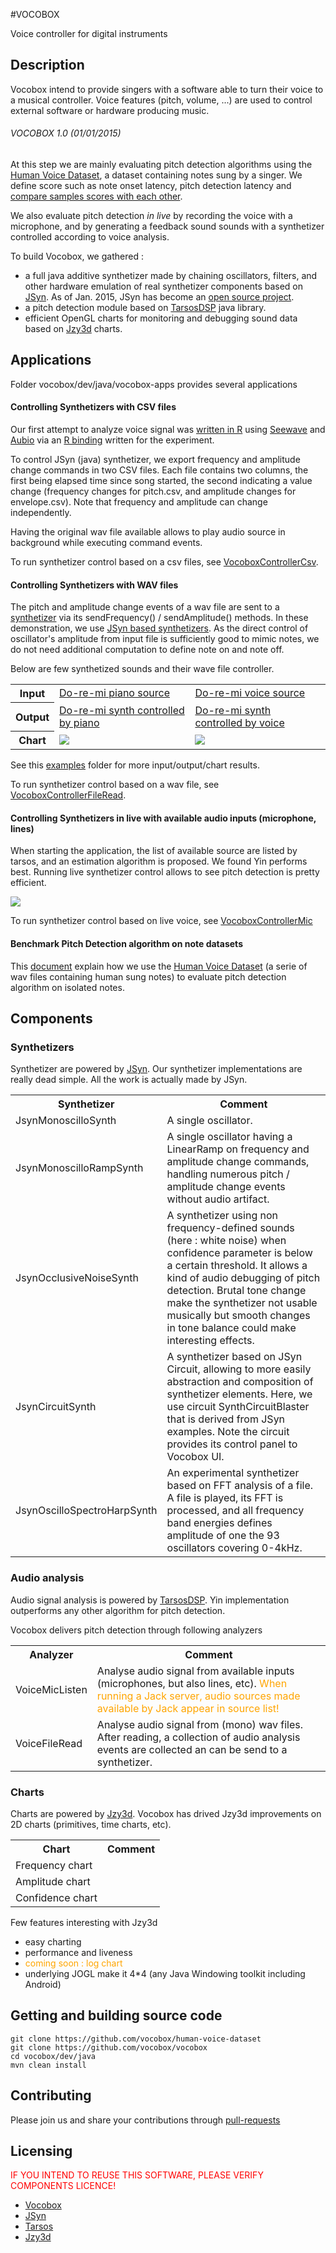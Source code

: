 #VOCOBOX

Voice controller for digital instruments

<script src="doc/scripts/mermaid.full.min.js"></script>

## Description

Vocobox intend to provide singers with a software able to turn their voice to a musical controller. Voice features (pitch, volume, ...) are used to control external software or hardware producing music.

###### VOCOBOX 1.0 (01/01/2015)

At this step we are mainly evaluating pitch detection algorithms using the <a href="https://github.com/vocobox/human-voice-dataset">Human Voice Dataset</a>, a dataset containing notes sung by a singer. We define score such as note onset latency, pitch detection latency and <a href="https://github.com/vocobox/vocobox/blob/master/Benchmark.md">compare samples scores with each other</a>.

We also evaluate pitch detection <i>in live</i> by recording the voice with a microphone, and by generating a feedback sound sounds with a synthetizer controlled according to voice analysis.

To build Vocobox, we gathered :
* a full java additive synthetizer made by chaining oscillators, filters, and other hardware emulation of real synthetizer components based on <a href="http://www.softsynth.com/jsyn/">JSyn</a>. As of Jan. 2015, JSyn has become an <a href="https://github.com/philburk/jsyn">open source project</a>.
* a pitch detection module based on <a href="https://github.com/JorenSix/TarsosDSP">TarsosDSP</a> java library.
* efficient OpenGL charts for monitoring and debugging sound data based on <a href="http://www.jzy3d.org/">Jzy3d</a> charts.

## Applications

Folder vocobox/dev/java/vocobox-apps provides several applications

#### Controlling Synthetizers with CSV files

Our first attempt to analyze voice signal was <a href="https://github.com/vocobox/vocobox/blob/master/dev/r">written in R</a> using <a href="http://rug.mnhn.fr/seewave/">Seewave</a> and <a href="http://aubio.org/">Aubio</a> via an <a href="https://github.com/vocobox/aubio-r/">R binding</a> written for the experiment.

To control JSyn (java) synthetizer, we export frequency and amplitude change commands in two CSV files. Each file contains two columns, the first being elapsed time since song started, the second indicating a value change (frequency changes for pitch.csv, and amplitude changes for envelope.csv). Note that frequency and amplitude can change independently.

Having the original wav file available allows to play audio source in background while executing command events.

To run synthetizer control based on a csv files, see <a href="https://github.com/vocobox/vocobox/blob/master/dev/java/vocobox-apps/src/main/java/org/vocobox/apps/csv2synth/VocoboxControllerCsv.java">VocoboxControllerCsv</a>.

#### Controlling Synthetizers with WAV files

The pitch and amplitude change events of a wav file are sent to a <a href="https://github.com/vocobox/vocobox/blob/master/dev/java/vocobox-api/src/main/java/org/vocobox/model/synth/VocoSynth.java">synthetizer</a> via its sendFrequency() / sendAmplitude() methods. In these demonstration, we use <a href="https://github.com/vocobox/vocobox/tree/master/dev/java/vocobox-synth-jsyn/src/main/java/org/vocobox/synth/jsyn">JSyn based synthetizers</a>. As the direct control of oscillator's amplitude from input file is sufficiently good to mimic notes, we do not need additional computation to define note on and note off.

Below are few synthetized sounds and their wave file controller.

<table>
  <tr>
    <th>Input</th>
    <td><a href="doc/audio/doremi-piano-in.wav">Do-re-mi piano source</a></td>
    <td><a href="doc/audio/doremi-voice-in.wav">Do-re-mi voice source</a></td>
  </tr>
  <tr>
    <th>Output</th>
    <td><a href="doc/audio/doremi-piano-out.wav">Do-re-mi synth controlled by piano</a></td>
    <td><a href="doc/audio/doremi-voice-out.wav">Do-re-mi synth controlled by voice</a></td>
  </tr>
  <tr>
    <th>Chart</th>
    <td><img src="doc/audio/doremi-piano.png"/></td>
    <td><img src="doc/audio/doremi-voice.png"/></td>
  </tr>
</table>

See this <a href="http://doc.jzy3d.org/vocobox/examples/">examples</a> folder for more input/output/chart results.

To run synthetizer control based on a wav file, see <a href="https://github.com/vocobox/vocobox/blob/master/dev/java/vocobox-apps/src/main/java/org/vocobox/apps/wav2synth/VocoboxControllerFileRead.java">VocoboxControllerFileRead</a>.


#### Controlling Synthetizers in live with available audio inputs (microphone,  lines)

When starting the application, the list of available source are listed by tarsos, and an estimation algorithm is proposed. We found Yin performs best. Running live synthetizer control allows to see pitch detection is pretty efficient.

<img src="doc/images/mic2synth.png"/>

To run synthetizer control based on live voice, see <a href="https://github.com/vocobox/vocobox/blob/master/dev/java/vocobox-apps/src/main/java/org/vocobox/apps/mic2synth/VocoboxControllerMic.java">VocoboxControllerMic</a>

#### Benchmark Pitch Detection algorithm on note datasets

This <a href="Benchmark.md">document</a> explain how we use the <a href="https://github.com/vocobox/human-voice-dataset">Human Voice Dataset</a> (a serie of wav files containing human sung notes) to evaluate pitch detection algorithm on isolated notes.

## Components

### Synthetizers

Synthetizer are powered by <a href="https://github.com/philburk/jsyn">JSyn</a>. Our synthetizer implementations are really dead simple. All the work is actually made by JSyn.

<table>
<tr>
<th>Synthetizer</th>
<th>Comment</th>
</tr>

<tr>
<td>JsynMonoscilloSynth</td>
<td>A single oscillator.</td>
</tr>

<tr>
<td>JsynMonoscilloRampSynth</td>
<td>A single oscillator having a LinearRamp on frequency and amplitude change commands, handling numerous pitch / amplitude change events without audio artifact.</td>
</tr>

<tr>
<td>JsynOcclusiveNoiseSynth</td>
<td>A synthetizer using non frequency-defined sounds (here : white noise) when confidence parameter is below a certain threshold. It allows a kind of audio debugging of pitch detection. Brutal tone change make the synthetizer not usable musically but smooth changes in tone balance could make interesting effects.</td>
</tr>

<tr>
<td>JsynCircuitSynth</td>
<td>A synthetizer based on JSyn Circuit, allowing to more easily abstraction and composition of synthetizer elements. Here, we use circuit SynthCircuitBlaster that is derived from JSyn examples. Note the circuit provides its control panel to Vocobox UI.</td>
</tr>


<tr>
<td>JsynOscilloSpectroHarpSynth</td>
<td>An experimental synthetizer based on FFT analysis of a file. A file is played, its FFT is processed, and all frequency band energies defines amplitude of one the 93 oscillators covering 0-4kHz.</td>
</tr>

</table>

### Audio analysis

Audio signal analysis is powered by <a href="https://github.com/JorenSix/TarsosDSP">TarsosDSP</a>. Yin implementation outperforms any other algorithm for pitch detection.

Vocobox delivers pitch detection through following analyzers

<table>
  <tr>
    <th>Analyzer</th>
    <th>Comment</th>
    </tr>
  <tr>
    <td>VoiceMicListen</td>
    <td>Analyse audio signal from available inputs (microphones, but also lines, etc). <font color="orange">When running a Jack server, audio sources made available by Jack appear in source list!</font>
    </td>
  </tr>
  <tr>
  <td>VoiceFileRead</td>
  <td>Analyse audio signal from (mono) wav files. After reading, a collection of audio analysis events are collected an can be send to a synthetizer.</td>
  </tr>
</table>

### Charts

Charts are powered by <a href="https://github.com/jzy3d/jzy3d-api">Jzy3d</a>. Vocobox has drived Jzy3d improvements on 2D charts (primitives, time charts, etc).


<table>
  <tr>
    <th>Chart</th>
    <th>Comment</th>
    </tr>
  <tr>
    <td>Frequency chart</td>
    <td></td>
  </tr>
  <tr>
    <td>Amplitude chart</td>
    <td></td>
  </tr>
  <tr>
    <td>Confidence chart</td>
    <td></td>
  </tr>
  </table>

Few features interesting with Jzy3d
* easy charting
* performance and liveness
* <font color="orange">coming soon : log chart</font>
* underlying JOGL make it 4*4 (any Java Windowing toolkit including Android)


## Getting and building source code

```
git clone https://github.com/vocobox/human-voice-dataset
git clone https://github.com/vocobox/vocobox
cd vocobox/dev/java
mvn clean install
```

## Contributing
Please join us and share your contributions through <a href="https://help.github.com/articles/using-pull-requests/">pull-requests</a>


## Licensing
<span style="color:red;">
IF YOU INTEND TO REUSE THIS SOFTWARE, PLEASE VERIFY COMPONENTS LICENCE!
</span>


* <a href="https://github.com/vocobox/vocobox/blob/master/LICENSE">Vocobox</a>
* <a href="http://www.softsynth.com/jsyn/developers/">JSyn</a>
* <a href="https://github.com/JorenSix/TarsosDSP/blob/master/license.txt">Tarsos</a>
* <a href="https://github.com/jzy3d/jzy3d-api/blob/master/jzy3d-api/license.txt">Jzy3d</a>

